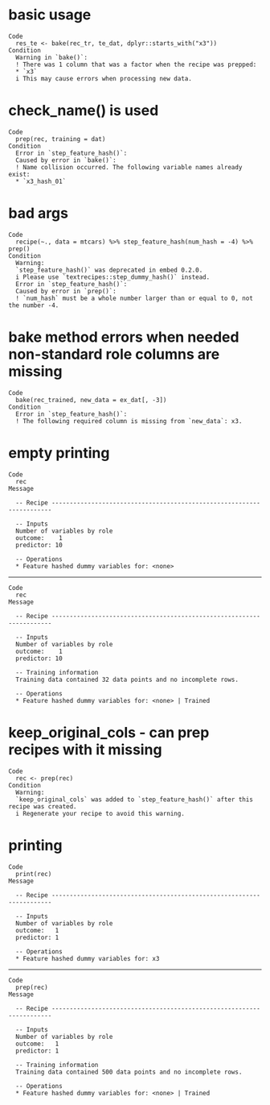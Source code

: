 # basic usage

    Code
      res_te <- bake(rec_tr, te_dat, dplyr::starts_with("x3"))
    Condition
      Warning in `bake()`:
      ! There was 1 column that was a factor when the recipe was prepped:
      * `x3`
      i This may cause errors when processing new data.

# check_name() is used

    Code
      prep(rec, training = dat)
    Condition
      Error in `step_feature_hash()`:
      Caused by error in `bake()`:
      ! Name collision occurred. The following variable names already exist:
      * `x3_hash_01`

# bad args

    Code
      recipe(~., data = mtcars) %>% step_feature_hash(num_hash = -4) %>% prep()
    Condition
      Warning:
      `step_feature_hash()` was deprecated in embed 0.2.0.
      i Please use `textrecipes::step_dummy_hash()` instead.
      Error in `step_feature_hash()`:
      Caused by error in `prep()`:
      ! `num_hash` must be a whole number larger than or equal to 0, not the number -4.

# bake method errors when needed non-standard role columns are missing

    Code
      bake(rec_trained, new_data = ex_dat[, -3])
    Condition
      Error in `step_feature_hash()`:
      ! The following required column is missing from `new_data`: x3.

# empty printing

    Code
      rec
    Message
      
      -- Recipe ----------------------------------------------------------------------
      
      -- Inputs 
      Number of variables by role
      outcome:    1
      predictor: 10
      
      -- Operations 
      * Feature hashed dummy variables for: <none>

---

    Code
      rec
    Message
      
      -- Recipe ----------------------------------------------------------------------
      
      -- Inputs 
      Number of variables by role
      outcome:    1
      predictor: 10
      
      -- Training information 
      Training data contained 32 data points and no incomplete rows.
      
      -- Operations 
      * Feature hashed dummy variables for: <none> | Trained

# keep_original_cols - can prep recipes with it missing

    Code
      rec <- prep(rec)
    Condition
      Warning:
      `keep_original_cols` was added to `step_feature_hash()` after this recipe was created.
      i Regenerate your recipe to avoid this warning.

# printing

    Code
      print(rec)
    Message
      
      -- Recipe ----------------------------------------------------------------------
      
      -- Inputs 
      Number of variables by role
      outcome:   1
      predictor: 1
      
      -- Operations 
      * Feature hashed dummy variables for: x3

---

    Code
      prep(rec)
    Message
      
      -- Recipe ----------------------------------------------------------------------
      
      -- Inputs 
      Number of variables by role
      outcome:   1
      predictor: 1
      
      -- Training information 
      Training data contained 500 data points and no incomplete rows.
      
      -- Operations 
      * Feature hashed dummy variables for: <none> | Trained

